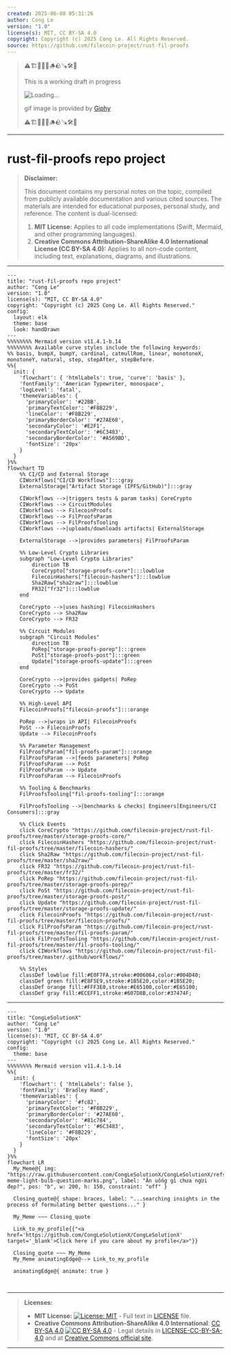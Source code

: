 ```yaml
---
created: 2025-06-08 05:31:26
author: Cong Le
version: "1.0"
license(s): MIT, CC BY-SA 4.0
copyright: Copyright (c) 2025 Cong Le. All Rights Reserved.
source: https://github.com/filecoin-project/rust-fil-proofs
---
```



> ⚠️🏗️🚧🦺🧱🪵🪨🪚🛠️👷
> 
> This is a working draft in progress
> 
> ![Loading...](https://media1.giphy.com/media/v1.Y2lkPTc5MGI3NjExMnF2dWN0czd0djAwaHhrMGFpbTB2cnFtdTgwaGNlZWJjY2I3aXhrYyZlcD12MV9pbnRlcm5hbF9naWZfYnlfaWQmY3Q9Zw/b4R6VJ3y942mHySNta/giphy.gif)
>
> gif image is provided by [Giphy](https://giphy.com)
> 
> ⚠️🏗️🚧🦺🧱🪵🪨🪚🛠️👷


----




# rust-fil-proofs repo project
> **Disclaimer:**
>
> This document contains my personal notes on the topic,
> compiled from publicly available documentation and various cited sources.
> The materials are intended for educational purposes, personal study, and reference.
> The content is dual-licensed:
> 1. **MIT License:** Applies to all code implementations (Swift, Mermaid, and other programming languages).
> 2. **Creative Commons Attribution-ShareAlike 4.0 International License (CC BY-SA 4.0):** Applies to all non-code content, including text, explanations, diagrams, and illustrations.
---

```mermaid
---
title: "rust-fil-proofs repo project"
author: "Cong Le"
version: "1.0"
license(s): "MIT, CC BY-SA 4.0"
copyright: "Copyright (c) 2025 Cong Le. All Rights Reserved."
config:
  layout: elk
  theme: base
  look: handDrawn
---
%%%%%%%% Mermaid version v11.4.1-b.14
%%%%%%%% Available curve styles include the following keywords:
%% basis, bumpX, bumpY, cardinal, catmullRom, linear, monotoneX, monotoneY, natural, step, stepAfter, stepBefore.
%%{
  init: {
    'flowchart': { 'htmlLabels': true, 'curve': 'basis' },
    'fontFamily': 'American Typewriter, monospace',
    'logLevel': 'fatal',
    'themeVariables': {
      'primaryColor': '#22BB',
      'primaryTextColor': '#F8B229',
      'lineColor': '#F8B229',
      'primaryBorderColor': '#27AE60',
      'secondaryColor': '#E2F1',
      'secondaryTextColor': '#6C3483',
      'secondaryBorderColor': '#A569BD',
      'fontSize': '20px'
    }
  }
}%%
flowchart TD
    %% CI/CD and External Storage
    CIWorkflows["CI/CD Workflows"]:::gray
    ExternalStorage["Artifact Storage (IPFS/GitHub)"]:::gray

    CIWorkflows -->|triggers tests & param tasks| CoreCrypto
    CIWorkflows --> CircuitModules
    CIWorkflows --> FilecoinProofs
    CIWorkflows --> FilProofsParam
    CIWorkflows --> FilProofsTooling
    CIWorkflows -->|uploads/downloads artifacts| ExternalStorage

    ExternalStorage -->|provides parameters| FilProofsParam

    %% Low-Level Crypto Libraries
    subgraph "Low-Level Crypto Libraries"
        direction TB
        CoreCrypto["storage-proofs-core"]:::lowblue
        FilecoinHashers["filecoin-hashers"]:::lowblue
        Sha2Raw["sha2raw"]:::lowblue
        FR32["fr32"]:::lowblue
    end

    CoreCrypto -->|uses hashing| FilecoinHashers
    CoreCrypto --> Sha2Raw
    CoreCrypto --> FR32

    %% Circuit Modules
    subgraph "Circuit Modules"
        direction TB
        PoRep["storage-proofs-porep"]:::green
        PoSt["storage-proofs-post"]:::green
        Update["storage-proofs-update"]:::green
    end

    CoreCrypto -->|provides gadgets| PoRep
    CoreCrypto --> PoSt
    CoreCrypto --> Update

    %% High-Level API
    FilecoinProofs["filecoin-proofs"]:::orange

    PoRep -->|wraps in API| FilecoinProofs
    PoSt --> FilecoinProofs
    Update --> FilecoinProofs

    %% Parameter Management
    FilProofsParam["fil-proofs-param"]:::orange
    FilProofsParam -->|feeds parameters| PoRep
    FilProofsParam --> PoSt
    FilProofsParam --> Update
    FilProofsParam --> FilecoinProofs

    %% Tooling & Benchmarks
    FilProofsTooling["fil-proofs-tooling"]:::orange

    FilProofsTooling -->|benchmarks & checks| Engineers[Engineers/CI Consumers]:::gray

    %% Click Events
    click CoreCrypto "https://github.com/filecoin-project/rust-fil-proofs/tree/master/storage-proofs-core/"
    click FilecoinHashers "https://github.com/filecoin-project/rust-fil-proofs/tree/master/filecoin-hashers/"
    click Sha2Raw "https://github.com/filecoin-project/rust-fil-proofs/tree/master/sha2raw/"
    click FR32 "https://github.com/filecoin-project/rust-fil-proofs/tree/master/fr32/"
    click PoRep "https://github.com/filecoin-project/rust-fil-proofs/tree/master/storage-proofs-porep/"
    click PoSt "https://github.com/filecoin-project/rust-fil-proofs/tree/master/storage-proofs-post/"
    click Update "https://github.com/filecoin-project/rust-fil-proofs/tree/master/storage-proofs-update/"
    click FilecoinProofs "https://github.com/filecoin-project/rust-fil-proofs/tree/master/filecoin-proofs/"
    click FilProofsParam "https://github.com/filecoin-project/rust-fil-proofs/tree/master/fil-proofs-param/"
    click FilProofsTooling "https://github.com/filecoin-project/rust-fil-proofs/tree/master/fil-proofs-tooling/"
    click CIWorkflows "https://github.com/filecoin-project/rust-fil-proofs/tree/master/.github/workflows/"

    %% Styles
    classDef lowblue fill:#E0F7FA,stroke:#006064,color:#004D40;
    classDef green fill:#E8F5E9,stroke:#1B5E20,color:#1B5E20;
    classDef orange fill:#FFF3E0,stroke:#E65100,color:#E65100;
    classDef gray fill:#ECEFF1,stroke:#607D8B,color:#37474F;
```


---

<!-- 
```mermaid
%% Current Mermaid version
info
```  -->


```mermaid
---
title: "CongLeSolutionX"
author: "Cong Le"
version: "1.0"
license(s): "MIT, CC BY-SA 4.0"
copyright: "Copyright (c) 2025 Cong Le. All Rights Reserved."
config:
  theme: base
---
%%%%%%%% Mermaid version v11.4.1-b.14
%%{
  init: {
    'flowchart': { 'htmlLabels': false },
    'fontFamily': 'Bradley Hand',
    'themeVariables': {
      'primaryColor': '#fc82',
      'primaryTextColor': '#F8B229',
      'primaryBorderColor': '#27AE60',
      'secondaryColor': '#81c784',
      'secondaryTextColor': '#6C3483',
      'lineColor': '#F8B229',
      'fontSize': '20px'
    }
  }
}%%
flowchart LR
  My_Meme@{ img: "https://raw.githubusercontent.com/CongLeSolutionX/CongLeSolutionX/refs/heads/main/assets/images/My-meme-light-bulb-question-marks.png", label: "Ăn uống gì chưa ngừi đẹp?", pos: "b", w: 200, h: 150, constraint: "off" }

  Closing_quote@{ shape: braces, label: "...searching insights in the process of formulating better questions..." }
    
  My_Meme ~~~ Closing_quote
    
  Link_to_my_profile{{"<a href='https://github.com/CongLeSolutionX/CongLeSolutionX' target='_blank'>Click here if you care about my profile</a>"}}

  Closing_quote ~~~ My_Meme
  My_Meme animatingEdge@--> Link_to_my_profile
  
  animatingEdge@{ animate: true }



```

---
>**Licenses:**
>
>- **MIT License:**  [![License: MIT](https://img.shields.io/badge/License-MIT-yellow.svg)](LICENSE) - Full text in [LICENSE](LICENSE) file.
>- **Creative Commons Attribution-ShareAlike 4.0 International**: [CC BY-SA 4.0](https://creativecommons.org/licenses/by-sa/4.0/) [![CC BY-SA 4.0](https://licensebuttons.net/l/by-sa/4.0/88x31.png)](https://creativecommons.org/licenses/by-sa/4.0/) - Legal details in [LICENSE-CC-BY-SA-4.0](THE_PAST/LICENSE-CC-BY-SA-4.0) and at [Creative Commons official site](https://creativecommons.org/licenses/by-sa/4.0/).
>
---